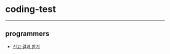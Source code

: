 # coding-test
***  
## programmers  
- [신고 결과 받기](https://programmers.co.kr/learn/courses/30/lessons/92334)